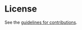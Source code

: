 # License

See the
[guidelines for contributions](https://github.com/yaron-zehavi/oauth-app2app-browserless/blob/main/CONTRIBUTING.md).
